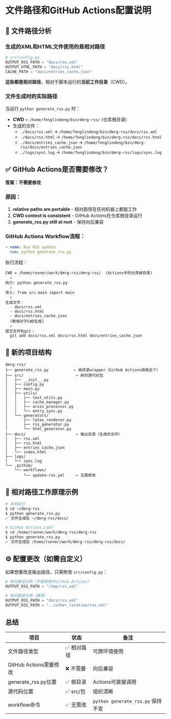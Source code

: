 # 文件路径和GitHub Actions配置说明

## 📁 文件路径分析

### 生成的XML和HTML文件使用的是相对路径

```python
# src/config.py
OUTPUT_RSS_PATH = "docs/rss.xml"
OUTPUT_HTML_PATH = "docs/rss.html"
CACHE_PATH = "docs/entries_cache.json"
```

**这些都是相对路径**，相对于脚本运行的**当前工作目录**（CWD）。

### 文件生成时的实际路径

当运行 `python generate_rss.py` 时：
- **CWD** = `/home/fenglindeng/bin/dmrg-rss/` (仓库根目录)
- 生成的文件：
  - `./docs/rss.xml` → `/home/fenglindeng/bin/dmrg-rss/docs/rss.xml`
  - `./docs/rss.html` → `/home/fenglindeng/bin/dmrg-rss/docs/rss.html`
  - `./docs/entries_cache.json` → `/home/fenglindeng/bin/dmrg-rss/docs/entries_cache.json`
  - `./logs/sync.log` → `/home/fenglindeng/bin/dmrg-rss/logs/sync.log`

## ✅ GitHub Actions是否需要修改？

**答案：不需要修改**

### 原因：

1. **relative paths are portable** - 相对路径在任何机器上都能工作
2. **CWD context is consistent** - GitHub Actions在仓库根目录运行
3. **generate_rss.py still at root** - 保持向后兼容

### GitHub Actions Workflow流程：

```yaml
- name: Run RSS update
  run: python generate_rss.py
```

执行流程：
```
CWD = /home/runner/work/dmrg-rss/dmrg-rss/  (Actions中的仓库根目录)
  ↓
执行: python generate_rss.py
  ↓
导入: from src.main import main
  ↓
生成文件：
  - docs/rss.xml
  - docs/rss.html
  - docs/entries_cache.json
  (都相对于CWD生成)
  ↓
提交文件到git：
  git add docs/rss.xml docs/rss.html docs/entries_cache.json
```

## 📝 新的项目结构

```
dmrg-rss/
├── generate_rss.py           ← 根目录wrapper（GitHub Actions调用这个）
├── src/                       ← 新的源代码包
│   ├── __init__.py
│   ├── config.py
│   ├── main.py
│   ├── utils/
│   │   ├── text_utils.py
│   │   ├── cache_manager.py
│   │   ├── arxiv_processor.py
│   │   └── entry_sync.py
│   └── generators/
│       ├── latex_renderer.py
│       ├── rss_generator.py
│       └── html_generator.py
├── docs/                      ← 输出目录（生成的文件）
│   ├── rss.xml
│   ├── rss.html
│   ├── entries_cache.json
│   └── index.html
├── logs/
│   └── sync.log
└── .github/
    └── workflows/
        └── update-rss.yml     ← 无需修改
```

## 🔄 相对路径工作原理示例

```bash
# 本地运行
$ cd ~/dmrg-rss
$ python generate_rss.py
✅ 文件生成在 ~/dmrg-rss/docs/

# GitHub Actions上运行
$ cd /home/runner/work/dmrg-rss/dmrg-rss
$ python generate_rss.py
✅ 文件生成在 /home/runner/work/dmrg-rss/dmrg-rss/docs/
```

## ⚙️ 配置更改（如需自定义）

如果想要改变输出路径，只需修改 `src/config.py`：

```python
# 绝对路径示例（不推荐用于GitHub Actions）
OUTPUT_RSS_PATH = "/tmp/rss.xml"

# 相对路径示例（推荐）
OUTPUT_RSS_PATH = "docs/rss.xml"
OUTPUT_RSS_PATH = "../other_location/rss.xml"
```

## 总结

| 项目 | 状态 | 备注 |
|-----|------|------|
| 文件路径类型 | ✅ 相对路径 | 可跨环境使用 |
| GitHub Actions需要修改 | ❌ 不需要 | 向后兼容 |
| generate_rss.py位置 | ✅ 根目录 | Actions可直接调用 |
| 源代码位置 | ✅ src/包 | 组织清晰 |
| workflow命令 | ✅ 无需改 | `python generate_rss.py` 保持不变 |
